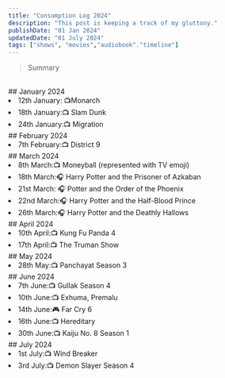 ```yaml
---
title: "Consumption Log 2024"
description: "This post is keeping a track of my gluttony."
publishDate: "01 Jan 2024"
updatedDate: "01 July 2024"
tags: ["shows", "movies","audiobook"."timeline"]
---
```


> Summary
<br>
## January 2024
<li>12th January: 📺Monarch</li>
<li>18th January:📺 Slam Dunk</li>
<li>24th January:📺 Migration</li>
## February 2024
<li>7th February:📺 District 9</li>
## March 2024
<li>8th March:📺 Moneyball (represented with TV emoji)</li>
<li>18th March:🎧 Harry Potter and the Prisoner of Azkaban</li>
<li>21st March: 🎧 Potter and the Order of the Phoenix</li>
<li>22nd March:🎧 Harry Potter and the Half-Blood Prince</li>
<li>26th March:🎧 Harry Potter and the Deathly Hallows</li>
## April 2024
<li>10th April:📺 Kung Fu Panda 4</li>
<li>17th April:📺 The Truman Show</li>
## May 2024
<li>28th May:📺 Panchayat Season 3</li>
## June 2024
<li>7th June:📺 Gullak Season 4</li>
<li>10th June:📺 Exhuma, Premalu</li>
<li>14th June:🎮 Far Cry 6</li>
<li>16th June:📺 Hereditary</li>
<li>30th June:📺 Kaiju No. 8 Season 1</li>
## July 2024
<li>1st July:📺 Wind Breaker</li>
<li>3rd July:📺 Demon Slayer Season 4</li>
